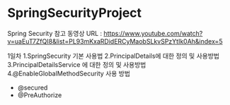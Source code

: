 # SpringSecurityProject
Spring Security 참고 동영상 URL : https://www.youtube.com/watch?v=uaEuT7ZfQI8&list=PL93mKxaRDidERCyMaobSLkvSPzYtIk0Ah&index=5

1일차
1.SpringSecurity 기본 사용법
2.PrincipalDetails에 대한 정의 및 사용방법
3.PrincipalDetailsService 에 대한 정의 및 사용방법
4.@EnableGlobalMethodSecurity 사용 방법
 - @secured
 - @PreAuthorize
 

